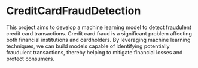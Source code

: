# CreditCardFraudDetection
This project aims to develop a machine learning model to detect fraudulent credit card transactions. Credit card fraud is a significant problem affecting both financial institutions and cardholders. By leveraging machine learning techniques, we can build models capable of identifying potentially fraudulent transactions, thereby helping to mitigate financial losses and protect consumers.
